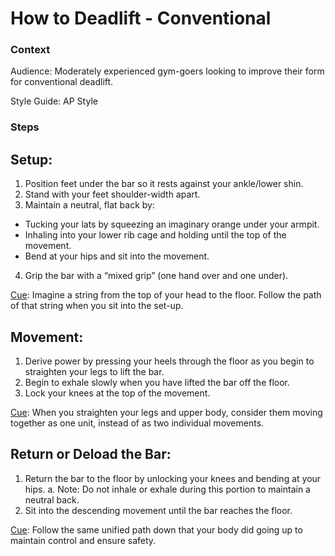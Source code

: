 # How to Deadlift - Conventional 

### Context

Audience: Moderately experienced gym-goers looking to improve their form for conventional deadlift. 

Style Guide: AP Style

### Steps

## Setup: 
1. Position feet under the bar so it rests against your ankle/lower shin.
2. Stand with your feet shoulder-width apart.
3. Maintain a neutral, flat back by:
* Tucking your lats by squeezing an imaginary orange under your armpit. 
* Inhaling into your lower rib cage and holding until the top of the movement.
* Bend at your hips and sit into the movement. 
4. Grip the bar with a “mixed grip” (one hand over and one under). 

<ins>Cue</ins>: Imagine a string from the top of your head to the floor. Follow the path of that string when you sit into the set-up.

## Movement: 
1. Derive power by pressing your heels through the floor as you begin to straighten your legs to lift the bar.
2. Begin to exhale slowly when you have lifted the bar off the floor.
3. Lock your knees at the top of the movement.

<ins>Cue</ins>: When you straighten your legs and upper body, consider them moving together as one unit, instead of as two individual movements. 

## Return or Deload the Bar: 
1. Return the bar to the floor by unlocking your knees and bending at your hips. 
  a. Note: Do not inhale or exhale during this portion to maintain a neutral back.
2. Sit into the descending movement until the bar reaches the floor.

<ins>Cue</ins>: Follow the same unified path down that your body did going up to maintain control and ensure safety.

